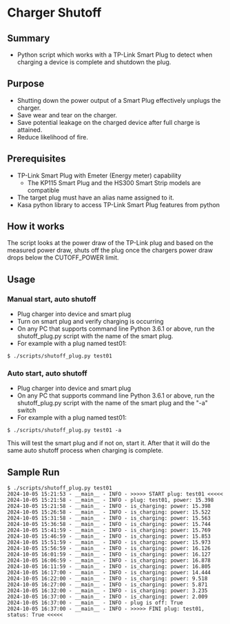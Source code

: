 # Charger Shutoff
## Summary
- Python script which works with a TP-Link Smart Plug to detect when charging a device is complete and shutdown the plug.
## Purpose
- Shutting down the power output of a Smart Plug effectively unplugs the charger.
- Save wear and tear on the charger.
- Save potential leakage on the charged device after full charge is attained.
- Reduce likelihood of fire.
## Prerequisites
- TP-Link Smart Plug with Emeter (Energy meter) capability
  - The KP115 Smart Plug and the HS300 Smart Strip models are compatible
- The target plug must have an alias name assigned to it.
- Kasa python library to access TP-Link Smart Plug features from python
## How it works
The script looks at the power draw of the TP-Link plug and based on the measured power draw, shuts off the plug once the chargers power draw drops below the CUTOFF_POWER limit.
## Usage
### Manual start, auto shutoff
- Plug charger into device and smart plug
- Turn on smart plug and verify charging is occurring
- On any PC that supports command line Python 3.6.1 or above, run the shutoff_plug.py script with the name of the smart plug.
- For example with a plug named test01:
```
$ ./scripts/shutoff_plug.py test01
```
### Auto start, auto shutoff
- Plug charger into device and smart plug
- On any PC that supports command line Python 3.6.1 or above, run the shutoff_plug.py script with the name of the smart plug and the "-a" switch
- For example with a plug named test01:
```
$ ./scripts/shutoff_plug.py test01 -a
```
This will test the smart plug and if not on, start it.  After that it will do the same auto shutoff process when charging is complete.
## Sample Run
```
$ ./scripts/shutoff_plug.py test01
2024-10-05 15:21:53 - __main__ - INFO - >>>>> START plug: test01 <<<<<
2024-10-05 15:21:58 - __main__ - INFO - plug: test01, power: 15.398
2024-10-05 15:21:58 - __main__ - INFO - is_charging: power: 15.398
2024-10-05 15:26:58 - __main__ - INFO - is_charging: power: 15.522
2024-10-05 15:31:58 - __main__ - INFO - is_charging: power: 15.563
2024-10-05 15:36:58 - __main__ - INFO - is_charging: power: 15.744
2024-10-05 15:41:59 - __main__ - INFO - is_charging: power: 15.769
2024-10-05 15:46:59 - __main__ - INFO - is_charging: power: 15.853
2024-10-05 15:51:59 - __main__ - INFO - is_charging: power: 15.973
2024-10-05 15:56:59 - __main__ - INFO - is_charging: power: 16.126
2024-10-05 16:01:59 - __main__ - INFO - is_charging: power: 16.127
2024-10-05 16:06:59 - __main__ - INFO - is_charging: power: 16.878
2024-10-05 16:11:59 - __main__ - INFO - is_charging: power: 16.805
2024-10-05 16:17:00 - __main__ - INFO - is_charging: power: 14.444
2024-10-05 16:22:00 - __main__ - INFO - is_charging: power: 9.518
2024-10-05 16:27:00 - __main__ - INFO - is_charging: power: 5.871
2024-10-05 16:32:00 - __main__ - INFO - is_charging: power: 3.235
2024-10-05 16:37:00 - __main__ - INFO - is_charging: power: 2.009
2024-10-05 16:37:00 - __main__ - INFO - plug is off: True
2024-10-05 16:37:00 - __main__ - INFO - >>>>> FINI plug: test01, status: True <<<<<
```
